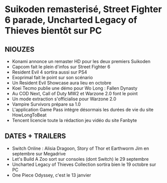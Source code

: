 # Suikoden remasterisé, Street Fighter 6 parade, Uncharted Legacy of Thieves bientôt sur PC

## NIOUZES

- Konami annonce un remaster HD pour les deux premiers Suikoden
- Capcom fait le plein d'infos sur Street Fighter 6
- Resident Evil 4 sortira aussi sur PS4
- Exoprimal fait le point sur son scénario
- Un Resident Evil Showcase aura lieu en octobre
- Koei Tecmo publie une démo pour Wo Long : Fallen Dynasty
- Au COD Next, Call of Duty MW2 et Warzone 2.0 font le point
- Un mode extraction s'officialise pour Warzone 2.0
- Vampire Survivors prépare sa 1.0
- L'application Game Pass intègre désormais les durées de vie du site HowLongToBeat
- Tencent licencie toute la rédaction jeu vidéo du site Fanbyte

## DATES + TRAILERS

- Switch Online : Alisia Dragoon, Story of Thor et Earthworm Jim en septembre sur Megadrive
- Let's Build A Zoo sort sur consoles (dont Switch) le 29 septembre
- Uncharted Legacy of Thieves Collection sortira bien le 19 octobre sur PC
- One Piece Odyssey, c'est le 13 janvier
